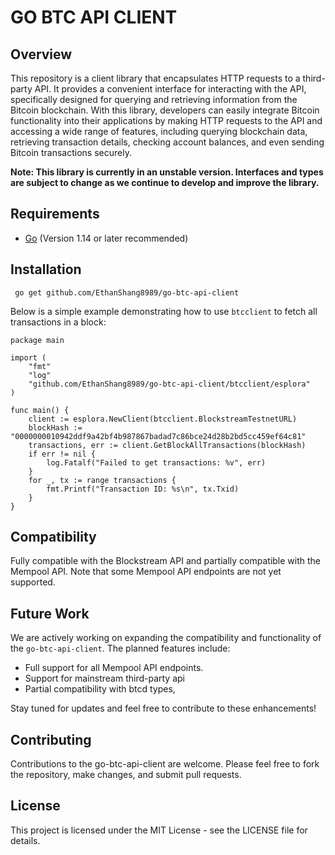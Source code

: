 # GO BTC API CLIENT

## Overview

This repository is a client library that encapsulates HTTP requests to a third-party API. It provides a convenient interface for interacting with the API, specifically designed for querying and retrieving information from the Bitcoin blockchain. With this library, developers can easily integrate Bitcoin functionality into their applications by making HTTP requests to the API and accessing a wide range of features, including querying blockchain data, retrieving transaction details, checking account balances, and even sending Bitcoin transactions securely.

**Note: This library is currently in an unstable version. Interfaces and types are subject to change as we continue to develop and improve the library.**

## Requirements

- [Go](https://golang.org/) (Version 1.14 or later recommended)

## Installation

```
 go get github.com/EthanShang8989/go-btc-api-client
```

Below is a simple example demonstrating how to use `btcclient` to fetch all transactions in a block:

```
package main

import (
	"fmt"
	"log"
	"github.com/EthanShang8989/go-btc-api-client/btcclient/esplora"
)

func main() {
	client := esplora.NewClient(btcclient.BlockstreamTestnetURL)
	blockHash := "0000000010942ddf9a42bf4b987867badad7c86bce24d28b2bd5cc459ef64c81"
	transactions, err := client.GetBlockAllTransactions(blockHash)
	if err != nil {
		log.Fatalf("Failed to get transactions: %v", err)
	}
	for _, tx := range transactions {
		fmt.Printf("Transaction ID: %s\n", tx.Txid)
	}
}
```

## Compatibility

Fully compatible with the Blockstream API and partially compatible with the Mempool API. Note that some Mempool API endpoints are not yet supported.

## Future Work

We are actively working on expanding the compatibility and functionality of the `go-btc-api-client`. The planned features include:

- Full support for all Mempool API endpoints.
- Support for mainstream third-party api 
- Partial compatibility with btcd types,

Stay tuned for updates and feel free to contribute to these enhancements!

## Contributing

Contributions to the go-btc-api-client are welcome. Please feel free to fork the repository, make changes, and submit pull requests.

## License

This project is licensed under the MIT License - see the LICENSE file for details.